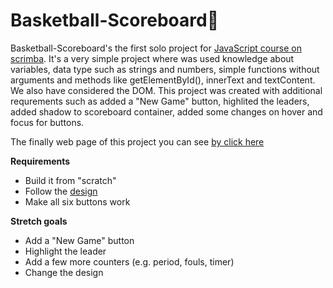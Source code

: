 # Basketball-Scoreboard:basketball:
Basketball-Scoreboard's the first solo project for [JavaScript course on scrimba](https://scrimba.com/learn/learnjavascript). It's a very simple project where was used knowledge about variables, data type such as strings and numbers, simple functions without arguments and methods like getElementById(), innerText and textContent. We also have considered the DOM. This project was created with additional requrements such as added a "New Game" button, highlited the leaders, added shadow to scoreboard container, added some changes on hover and focus for buttons.

The finally web page of this project you can see [by click here](https://anastasiyastuzhuk.github.io/Basketball-Scoreboard/)

**Requirements**
- Build it from "scratch"
- Follow the [design](https://www.figma.com/file/YC48MCx4frBFtYoz6rNJE6/Basketball-Scoreboard)
- Make all six buttons work

**Stretch goals**
- Add a "New Game" button
- Highlight the leader
- Add a few more counters (e.g. period, fouls, timer)
- Change the design
